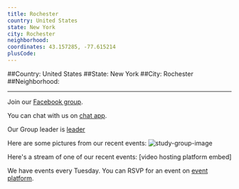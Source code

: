 ```yaml
---
title: Rochester
country: United States
state: New York
city: Rochester
neighborhood: 
coordinates: 43.157285, -77.615214
plusCode:
---
```


##Country: United States
##State: New York
##City: Rochester
##Neighborhood: 
*****
Join our [Facebook group](https://www.facebook.com/groups/free.code.camp.Rochester.New.York).

You can chat with us on [chat app]().

Our Group leader is [leader]()

Here are some pictures from our recent events:
![study-group-image]()

Here's a stream of one of our recent events:
[video hosting platform embed]

We have events every Tuesday. You can RSVP for an event on [event platform]().
